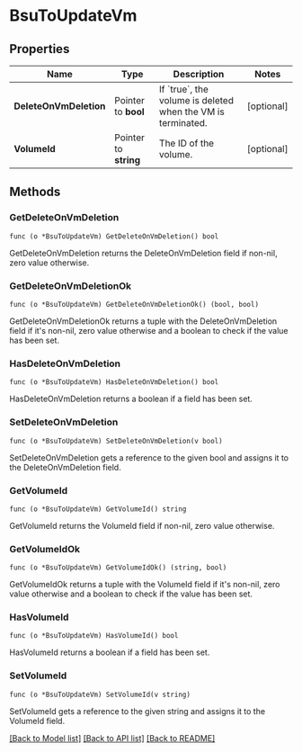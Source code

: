 # BsuToUpdateVm

## Properties

Name | Type | Description | Notes
------------ | ------------- | ------------- | -------------
**DeleteOnVmDeletion** | Pointer to **bool** | If &#x60;true&#x60;, the volume is deleted when the VM is terminated. | [optional] 
**VolumeId** | Pointer to **string** | The ID of the volume. | [optional] 

## Methods

### GetDeleteOnVmDeletion

`func (o *BsuToUpdateVm) GetDeleteOnVmDeletion() bool`

GetDeleteOnVmDeletion returns the DeleteOnVmDeletion field if non-nil, zero value otherwise.

### GetDeleteOnVmDeletionOk

`func (o *BsuToUpdateVm) GetDeleteOnVmDeletionOk() (bool, bool)`

GetDeleteOnVmDeletionOk returns a tuple with the DeleteOnVmDeletion field if it's non-nil, zero value otherwise
and a boolean to check if the value has been set.

### HasDeleteOnVmDeletion

`func (o *BsuToUpdateVm) HasDeleteOnVmDeletion() bool`

HasDeleteOnVmDeletion returns a boolean if a field has been set.

### SetDeleteOnVmDeletion

`func (o *BsuToUpdateVm) SetDeleteOnVmDeletion(v bool)`

SetDeleteOnVmDeletion gets a reference to the given bool and assigns it to the DeleteOnVmDeletion field.

### GetVolumeId

`func (o *BsuToUpdateVm) GetVolumeId() string`

GetVolumeId returns the VolumeId field if non-nil, zero value otherwise.

### GetVolumeIdOk

`func (o *BsuToUpdateVm) GetVolumeIdOk() (string, bool)`

GetVolumeIdOk returns a tuple with the VolumeId field if it's non-nil, zero value otherwise
and a boolean to check if the value has been set.

### HasVolumeId

`func (o *BsuToUpdateVm) HasVolumeId() bool`

HasVolumeId returns a boolean if a field has been set.

### SetVolumeId

`func (o *BsuToUpdateVm) SetVolumeId(v string)`

SetVolumeId gets a reference to the given string and assigns it to the VolumeId field.


[[Back to Model list]](../README.md#documentation-for-models) [[Back to API list]](../README.md#documentation-for-api-endpoints) [[Back to README]](../README.md)


